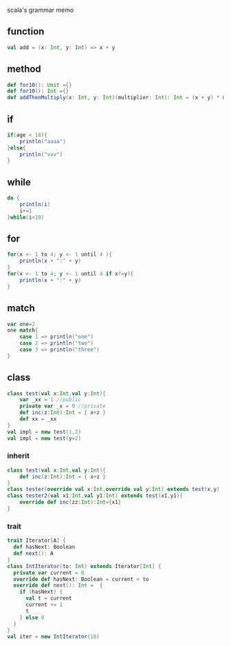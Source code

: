 scala's grammar memo


## function
```scala
val add = (x: Int, y: Int) => x + y
```

## method
```scala
def for10(): Unit ={}
def for10(): Int ={}
def addThenMultiply(x: Int, y: Int)(multiplier: Int): Int = (x + y) * multiplier
```


## if
```scala
if(age < 18){
    println("aaaa")
}else{
    println("vvv")
}
```

## while
```scala
do {
    println(i)
    i+=1
}while(i<10)
```

## for
```scala
for(x <- 1 to 4; y <- 1 until 4 ){
    println(x + ":" + y)
}
for(x <- 1 to 4; y <- 1 until 4 if x!=y){
    println(x + ":" + y)
}
```

## match
```scala
var one=2
one match{
    case 1 => println("one")
    case 2 => println("two")
    case 3 => println("three")
}
```

## class
```scala
class test(val x:Int,val y:Int){
    var _xx = 1 //public
    private var _x = 0 //private
    def inc(z:Int):Int = { x+z }
    def xx = _xx
}
val impl = new test(1,2)
val impl = new test(y=2)
```

### inherit
```scala
class test(val x:Int,val y:Int){
    def inc(z:Int):Int = { x+z }
}
class tester(override val x:Int,override val y:Int) extends test(x,y)
class tester2(val x1:Int,val y1:Int) extends test(x1,y1){
    override def inc(zz:Int):Int={x1}
}
```
### trait
```scala
trait Iterator[A] {
  def hasNext: Boolean
  def next(): A
}
class IntIterator(to: Int) extends Iterator[Int] {
  private var current = 0
  override def hasNext: Boolean = current < to
  override def next(): Int =  {
    if (hasNext) {
      val t = current
      current += 1
      t
    } else 0
  }
}
val iter = new IntIterator(10)
```
